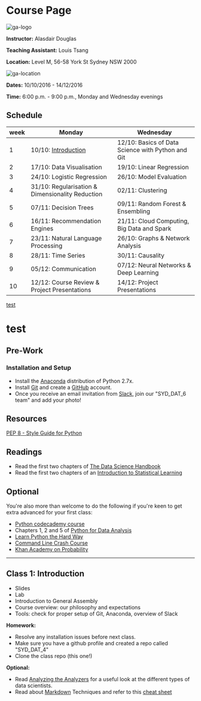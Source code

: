 
# Course Page

![ga-logo](https://raw.githubusercontent.com/alasdaird/SYD_DAT_6/8c708e1602f5424e59a13df79344d8ee114d042b/images/ga-logo.png)

**Instructor:** Alasdair Douglas

**Teaching Assistant:** Louis Tsang

**Location:** Level M, 56-58 York St Sydney NSW 2000

![ga-location](https://raw.githubusercontent.com/alasdaird/SYD_DAT_6/8c708e1602f5424e59a13df79344d8ee114d042b/images/ga-location.png)

**Dates:** 10/10/2016 - 14/12/2016

**Time:** 6:00 p.m. - 9:00 p.m., Monday and Wednesday evenings

## Schedule

|week| **Monday** | **Wednesday** |
|---|----------|-------------|
|1  | 10/10: [Introduction](#class-1-introduction) |  12/10: Basics of Data Science with Python and Git |
|2  | 17/10: Data Visualisation |  19/10: Linear Regression |
|3  | 24/10: Logistic Regression |  26/10: Model Evaluation |
|4  | 31/10: Regularisation & Dimensionality Reduction |  02/11: Clustering |
|5  | 07/11: Decision Trees |  09/11: Random Forest & Ensembling |
|6  | 16/11: Recommendation Engines |  21/11: Cloud Computing, Big Data and Spark |
|7  | 23/11: Natural Language Processing |  26/10: Graphs & Network Analysis |
|8  | 28/11: Time Series |  30/11: Causality |
|9  | 05/12: Communication |  07/12: Neural Networks & Deep Learning |
|10 | 12/12: Course Review & Project Presentations |  14/12: Project Presentations |

[test](#test)

# test

## Pre-Work

### Installation and Setup

- Install the [Anaconda](http://continuum.io/downloads) distribution of Python 2.7x.
- Install [Git](http://git-scm.com/book/en/v2/Getting-Started-Installing-Git) and create a [GitHub](https://github.com/) account.
- Once you receive an email invitation from [Slack](https://slack.com/), join our "SYD_DAT_6 team" and add your photo!

## Resources

[PEP 8 - Style Guide for Python](http://www.python.org/dev/peps/pep-0008)

## Readings

- Read the first two chapters of [The Data Science Handbook](http://www.thedatasciencehandbook.com/)
- Read the first two chapters of an [Introduction to Statistical Learning](http://www-bcf.usc.edu/~gareth/ISL/ISLR%20Fourth%20Printing.pdf)

## Optional
You're also more than welcome to do the following if you're keen to get extra advanced for your first class:

- [Python codecademy course](https://www.codecademy.com/learn/python)
- Chapters 1, 2 and 5 of [Python for Data Analysis](http://shop.oreilly.com/product/0636920023784.do)
- [Learn Python the Hard Way](http://ihansel.github.io/SYD_DAT_4/www.learnpythonthehardway.org)
- [Command Line Crash Course](http://cli.learncodethehardway.org/book/)
- [Khan Academy on Probability](https://www.khanacademy.org/math/probability)

---

## Class 1: Introduction

- Slides
- Lab
- Introduction to General Assembly
- Course overview: our philosophy and expectations
- Tools: check for proper setup of Git, Anaconda, overview of Slack

**Homework:**

- Resolve any installation issues before next class.
- Make sure you have a github profile and created a repo called "SYD_DAT_4"
- Clone the class repo (this one!)

**Optional:**

- Read [Analyzing the Analyzers](http://cdn.oreillystatic.com/oreilly/radarreport/0636920029014/Analyzing_the_Analyzers.pdf) for a useful look at the different types of data scientists.
- Read about [Markdown](http://daringfireball.net/projects/markdown/syntax) Techniques and refer to this [cheat sheet](https://github.com/adam-p/markdown-here/wiki/Markdown-Cheatsheet)
